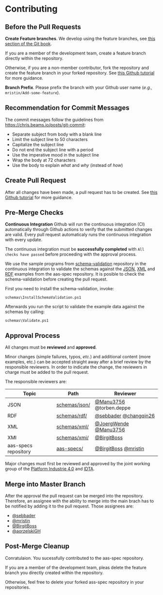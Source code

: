 # Contributing

## Before the Pull Requests

**Create Feature branches**. We develop using the feature branches, see [this section of the Git book].

[this section of the Git book]: https://git-scm.com/book/en/v2/Git-Branching-Branching-Workflows.

If you are a member of the development team, create a feature branch directly within the repository.

Otherwise, if you are a non-member contributor, fork the repository and create the feature branch in your forked repository. See [this Github tutorial] for more guidance. 

[this Github tutorial]: https://help.github.com/en/github/collaborating-with-issues-and-pull-requests/creating-a-pull-request-from-a-fork

**Branch Prefix**.
Please prefix the branch with your Github user name (*e.g.,* `mristin/Add-some-feature`).

## Recommendation for Commit Messages

The commit messages follow the guidelines from https://chris.beams.io/posts/git-commit:
* Separate subject from body with a blank line
* Limit the subject line to 50 characters
* Capitalize the subject line
* Do not end the subject line with a period
* Use the imperative mood in the subject line
* Wrap the body at 72 characters
* Use the body to explain *what* and *why* (instead of *how*)

## Create Pull Request
After all changes have been made, a pull request has to be created. See [this Github tutorial] for more guidance. 

## Pre-Merge Checks
**Continuous Integration**
Github will run the continuous integration (CI) automatically through Github actions to verify that the submitted changes are valid. Every pull request automaticaly runs the continuous integration with every update.

The continuous integration must be **successfully completed** with `All checks have passed` before proceeding with the approval process.

We use the sample programs from [schema-validation] repository in the continuous integration to validate the schemas against the [JSON], [XML] and [RDF] examples from the aas-spec repository.
It is posible to check the schema-validation before creating the pull request. 

[schema-validation]: https://github.com/admin-shell-io/schema-validation
[JSON]: /schemas/json/examples
[XML]: /schemas/xml/examples
[RDF]: /schemas/rdf/examples

First you need to install the schema-validation, invoke:

```
schemas\InstallSchemaValidation.ps1
```

Afterwards you run the script to validate the example data against the schemas by calling:

```
schemas\Validate.ps1
```

## Approval Process
All changes must be **reviewed** and **approved**.

Minor changes (simple failures, typos, *etc.*) and additional content (more examples, etc.) can be accepted straight away after a brief review by the responsible reviewers.
In order to indicate the change, the reviewers in charge must be added to the pull request.

The responsible reviewers are:

| Topic | Path | Reviewer |
| -------------------- | --------------- | ------------------------- |
| JSON                 | [schemas/json/] | [@Manu3756] @torben.deppe |
| RDF                  | [schemas/rdf/]  | [@sebbader] [@changqin26] |
| XML                  | [schemas/xml/]  | [@JoergWende] [@Manu3756] |
| XMI                  | [schemas/xmi/]  | [@BirgitBoss]             |
| aas-specs repository | [aas-specs/]    | [@BirgitBoss] [@mristin]  |

[schemas/json/]: https://github.com/admin-shell-io/aas-specs/tree/master/schemas/json
[schemas/rdf/]: https://github.com/admin-shell-io/aas-specs/tree/master/schemas/rdf
[schemas/xml/]: https://github.com/admin-shell-io/aas-specs/tree/master/schemas/xml
[schemas/xmi/]: https://github.com/admin-shell-io/aas-specs/tree/master/schemas/xmi
[aas-specs/]: https://github.com/admin-shell-io/aas-specs

[@Manu3756]: https://github.com/Manu3756
[@sebbader]: https://github.com/sebbader
[@changqin26]: https://github.com/changqin26
[@JoergWende]: https://github.com/JoergWende
[@BirgitBoss]: https://github.com/BirgitBoss
[@mristin]: https://github.com/mristin

Major changes must first be reviewed and approved by the joint working group of the [Platform Industrie 4.0] and [IDTA].

[Platform Industrie 4.0]: http://www.plattform-i40.de
[IDTA]: https://industrialdigitaltwin.org/

## Merge into Master Branch

After the approval the pull request can be merged into the repository.
Therefore, an assignee with the ability to merge into the main brach has to be notified by adding it to the pull request.
Those assignees are:
- [@sebbader]
- [@mristin]
- [@BirgitBoss]
- [@aorzelskiGH]

[@aorzelskiGH]: https://github.com/aorzelskiGH

## Post-Merge Cleanup
Conratulaion. You sucessfully contributed to the aas-spec repository.

If you are a member of the development team, pleas delete the feature branch you directly created within the repository.

Otherwise, feel free to delete your forked ass-spec repository in your repositories.
